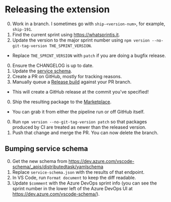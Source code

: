 # Releasing the extension

0. Work in a branch. I sometimes go with `ship-<version-num>`, for example, `ship-191`.
0. Find the current sprint using https://whatsprintis.it.
0. Update the version to the major sprint number using `npm version --no-git-tag-version THE_SPRINT_VERSION`.
  - Replace `THE_SPRINT_VERSION` with `patch` if you are doing a bugfix release.
0. Ensure the CHANGELOG is up to date.
0. Update the [service schema](#bumping-service-schema).
0. Create a PR on GitHub, mostly for tracking reasons.
0. Manually queue a [Release build](https://dev.azure.com/ms/azure-pipelines-vscode/_build?definitionId=12) against your PR branch.
  - This will create a GitHub release at the commit you've specified!
0. Ship the resulting package to the [Marketplace](https://marketplace.visualstudio.com/manage/publishers/ms-azure-devops).
  - You can grab it from either the pipeline run or off GitHub itself.
0. Run `npm version --no-git-tag-version patch` so that packages produced by CI are treated as newer than the released version.
0. Push that change and merge the PR. You can now delete the branch.

## Bumping service schema

0. Get the new schema from https://dev.azure.com/vscode-schema/_apis/distributedtask/yamlschema
0. Replace `service-schema.json` with the results of that endpoint.
0. In VS Code, run `Format document` to keep the diff readable.
0. Update `$comment` with the Azure DevOps sprint info (you can see the sprint number in the lower left of the Azure DevOps UI at https://dev.azure.com/vscode-schema/).
